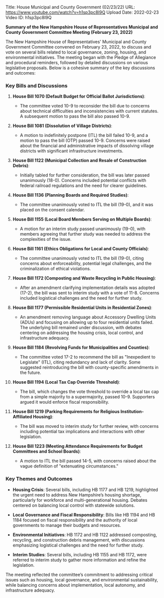 Title: House Municipal and County Government (02/23/22)
URL: https://www.youtube.com/watch?v=h1sp3pc8I9Q
Upload Date: 2022-02-23
Video ID: h1sp3pc8I9Q

**Summary of the New Hampshire House of Representatives Municipal and County Government Committee Meeting (February 23, 2022)**

The New Hampshire House of Representatives' Municipal and County Government Committee convened on February 23, 2022, to discuss and vote on several bills related to local governance, zoning, housing, and environmental initiatives. The meeting began with the Pledge of Allegiance and procedural reminders, followed by detailed discussions on various legislative proposals. Below is a cohesive summary of the key discussions and outcomes:

### **Key Bills and Discussions**

1. **House Bill 1070 (Default Budget for Official Ballot Jurisdictions)**:
   - The committee voted 10-9 to reconsider the bill due to concerns about technical difficulties and inconsistencies with current statutes. A subsequent motion to pass the bill also passed 10-9.

2. **House Bill 1081 (Dissolution of Village Districts)**:
   - A motion to indefinitely postpone (ITL) the bill failed 10-9, and a motion to pass the bill (OTP) passed 10-9. Concerns were raised about the financial and administrative impacts of dissolving village districts with significant infrastructure investments.

3. **House Bill 1122 (Municipal Collection and Resale of Construction Debris)**:
   - Initially tabled for further consideration, the bill was later passed unanimously (18-0). Concerns included potential conflicts with federal railroad regulations and the need for clearer guidelines.

4. **House Bill 1136 (Planning Boards and Required Studies)**:
   - The committee unanimously voted to ITL the bill (19-0), and it was placed on the consent calendar.

5. **House Bill 1155 (Local Board Members Serving on Multiple Boards)**:
   - A motion for an interim study passed unanimously (19-0), with members agreeing that further study was needed to address the complexities of the issue.

6. **House Bill 1161 (Ethics Obligations for Local and County Officials)**:
   - The committee unanimously voted to ITL the bill (19-0), citing concerns about enforceability, potential legal challenges, and the criminalization of ethical violations.

7. **House Bill 1172 (Composting and Waste Recycling in Public Housing)**:
   - After an amendment clarifying implementation details was adopted (17-2), the bill was sent to interim study with a vote of 11-8. Concerns included logistical challenges and the need for further study.

8. **House Bill 1177 (Permissible Residential Units in Residential Zones)**:
   - An amendment removing language about Accessory Dwelling Units (ADUs) and focusing on allowing up to four residential units failed. The underlying bill remained under discussion, with debates centering on addressing the housing crisis, local control, and infrastructure adequacy.

9. **House Bill 1184 (Revolving Funds for Municipalities and Counties)**:
   - The committee voted 17-2 to recommend the bill as "Inexpedient to Legislate" (ITL), citing redundancy and lack of clarity. Some suggested reintroducing the bill with county-specific amendments in the future.

10. **House Bill 1194 (Local Tax Cap Override Threshold)**:
    - The bill, which changes the vote threshold to override a local tax cap from a simple majority to a supermajority, passed 10-9. Supporters argued it would enforce fiscal responsibility.

11. **House Bill 1219 (Parking Requirements for Religious Institution-Affiliated Housing)**:
    - The bill was moved to interim study for further review, with concerns including potential tax implications and interactions with other legislation.

12. **House Bill 1223 (Meeting Attendance Requirements for Budget Committees and School Boards)**:
    - A motion to ITL the bill passed 14-5, with concerns raised about the vague definition of "extenuating circumstances."

### **Key Themes and Outcomes**

- **Housing Crisis**: Several bills, including HB 1177 and HB 1219, highlighted the urgent need to address New Hampshire’s housing shortage, particularly for workforce and multi-generational housing. Debates centered on balancing local control with statewide solutions.
  
- **Local Governance and Fiscal Responsibility**: Bills like HB 1194 and HB 1184 focused on fiscal responsibility and the authority of local governments to manage their budgets and resources.

- **Environmental Initiatives**: HB 1172 and HB 1122 addressed composting, recycling, and construction debris management, with discussions emphasizing logistical challenges and the need for further study.

- **Interim Studies**: Several bills, including HB 1155 and HB 1172, were referred to interim study to gather more information and refine the legislation.

The meeting reflected the committee’s commitment to addressing critical issues such as housing, local governance, and environmental sustainability, while balancing concerns about implementation, local autonomy, and infrastructure adequacy.